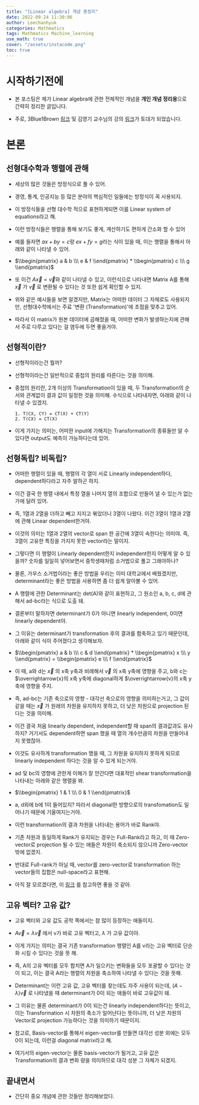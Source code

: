 ```yaml
---
title: "[Linear algebra] 개념 총정리"
date: 2022-09-24 11:30:06
author: Leechanhyuk
categories: Mathmatics
tags: Mathmatics Machine_learning
use_math: true
cover: "/assets/instacode.png"
toc: true
---
```


# 시작하기전에

  - 본 포스팅은 제가 Linear algebra에 관한 전체적인 개념을 **개인 개념 정리용**으로 간략히 정리한 글입니다.

  - 주로, 3Blue1Brown [링크](https://www.youtube.com/c/3blue1brown) 및 김영기 교수님의 강의 [링크](https://www.youtube.com/channel/UCOBAmYX1K_bVjEPMCP5uTKQ)가 토대가 되었습니다.

# 본론

## 선형대수학과 행렬에 관해

  - 세상의 많은 것들은 방정식으로 풀 수 있어.

  - 경영, 통계, 인공지능 등 많은 분야의 핵심적인 일들에는 방정식이 꼭 사용되지.

  - 이 방정식들을 선형 대수학 적으로 표현하게되면 이를 Linear system of equations라고 해.

  - 이런 방정식들은 행렬을 통해 보기도 좋게, 계산하기도 편하게 간소화 할 수 있어
  
  - 예를 들자면 $ax+by=c$랑 $ex+fy=g$라는 식이 있을 때, 이는 행렬을 통해서 아래와 같이 나타낼 수 있어.

  - $\\begin{pmatrix} a & b \\\ e & f \\end{pmatrix} * \\begin{pmatrix} c \\\ g \\end{pmatrix}$

  - 또 이건 $A\overrightarrow{x}=\overrightarrow{v}$와 같이 나타낼 수 있고, 이런식으로 나타내면 Matrix A를 통해 
  $\overrightarrow{x}$ 가 $\overrightarrow{v}$ 로 변환될 수 있다는 것 또한 쉽게 확인할 수 있지.

  - 위와 같은 예시들을 보면 알겠지만, Matrix는 어떠한 데이터 그 자체로도 사용되지만, 선형대수학에서는 주료 '변환 (Transformation)'에 초점을 맞추고 있어.

  - 따라서 이 matrix가 원본 데이터에 곱해졌을 때, 어떠한 변화가 발생하는지에 관해서 주로 다루고 있다는 걸 염두에 두면 좋을거야.

## 선형적이란?

  - 선형적이라는건 뭘까?

  - 선형적이라는건 일반적으로 중첩의 원리를 따른다는 것을 의미해.

  - 중첩의 원리란, 2개 이상의 Transformation이 있을 때, 두 Transformation의 순서와 관계없이 결과 값이 일정한 것을 의미해. 수식으로 나타내자면, 아래와 같이 나타낼 수 있겠지.

        1. T(CX, CY) = CT(X) + CT(Y)
        2. T(CX) = CT(X)
    
  - 이게 가지는 의미는, 어떠한 input에 가해지는 Transformation의 종류들만 알 수 있다면 output도 예측이 가능하다는데 있어.

## 선형독립? 비독립?

  - 어떠한 행렬이 있을 때, 행렬의 각 열이 서로 Linearly independent하다, dependent하다라고 자주 말하곤 하지.

  - 이건 결국 한 행렬 내에서 특정 열을 나머지 열의 조합으로 만들어 낼 수 있는가 없는가에 달려 있어.

  - 즉, 1열과 2열을 더하고 빼고 지지고 볶았더니 3열이 나왔다. 이건 3열이 1열과 2열에 관해 Linear dependent한거야.

  - 이것의 의미는 1열과 2열의 vector로 span 한 공간에 3열이 속한다는 의미야. 즉, 3열이 고유한 특징을 가지지 못한 vector라는 말이지.

  - 그렇다면 이 행렬이 Linearly dependent한지 independent한지 어떻게 알 수 있을까? 숫자를 일일히 넣어보면서 중학생때처럼 소거법으로 풀고 그래야하나?

  - 물론, 가우스 소거법이라는 좋은 방법을 우리는 이미 대학교에서 배웠겠지만, determinant라는 좋은 방법을 사용하면 좀 더 쉽게 알아볼 수 있어.

  - A 행렬에 관한 Determinant는 det(A)와 같이 표현하고, 그 원소인 a, b, c, d에 관해서 ad-bc라는 식으로 도출 돼.

  - 결론부터 말하자면 determinant가 0가 아니면 linearly independent, 0이면 linearly dependent야.

  - 그 이유는 determinant가 transformation 후의 결과를 함축하고 있기 때문인데, 아래와 같이 식이 주어졌다고 생각해보자.

  - $\\begin{pmatrix} a & b \\\ c & d \\end{pmatrix} * \\begin{pmatrix} x \\\ y \\end{pmatrix} = \\begin{pmatrix} e \\\ f \\end{pmatrix}$

  - 이 때, a와 d는 $\overrightarrow{x}$ 의 x축 y축과 비례해서 $\overrightarrow{v}$ 의 x축 y축에 영향을 주고, b와 c는 $\overrightarrow{x}의 x축 y축에 diagonal하게 $\overrightarrow{v}의 x축 y축에 영향을 주지.

  - 즉, ad-bc는 기존 축으로의 영향 - 대각선 축으로의 영향을 의미하는거고, 그 값이 같을 때는 $\overrightarrow{x}$ 가 원래의 차원을 유지하지 못하고, 더 낮은 차원으로 projection 된다는 것을 의미해.

  - 이건 결국 처음 linearly dependent, independent할 때 span의 결과값과도 유사하지? 거기서도 dependent하면 span 했을 때 열의 개수만큼의 차원을 만들어내지 못했잖아.

  - 이것도 유사하게 transformation 했을 때, 그 차원을 유지하지 못하게 되므로 linearly independent 하다는 것을 알 수 있게 되는거야.

  - ad 및 bc의 영향에 관한게 이해가 잘 안간다면 대표적인 shear transformation을 나타내는 아래와 같은 행렬을 봐.

  - $\\begin{pmatrix} 1 & 1 \\\ 0 & 1 \\end{pmatrix}$

  - a, d외에 b에 1이 들어있지? 따라서 diagonal한 방향으로의 transfomation도 일어나기 때문에 기울여지는거야.

  - 이런 transformation의 결과 차원을 나타내는 용어가 바로 Rank야.

  - 기존 차원과 동일하게 Rank가 유지되는 경우는 Full-Rank라고 하고, 이 때 Zero-vector로 projection 될 수 있는 애들은 차원이 축소되지 않으니까 Zero-vector 밖에 없겠지.

  - 반대로 Full-rank가 아닐 때, vector를 zero-vector로 transformation 하는 vector들의 집합은 null-space라고 표현해.

  - 아직 잘 모르겠다면, 이 [링크](https://www.youtube.com/watch?v=Ip3X9LOh2dk&list=PLZHQObOWTQDPD3MizzM2xVFitgF8hE_ab&index=6) 를 참고하면 좋을 것 같아.

## 고유 벡터? 고유 값?

  - 고유 벡터와 고유 값도 공학 쪽에서는 참 많이 등장하는 애들이지.

  - $A  \overrightarrow{v} = \lambda \overrightarrow{v}$ 에서 v가 바로 고유 벡터고, $\lambda$ 가 고유 값이야.

  - 이게 가지는 의미는 결국 기존 transformation 행렬인 A를 v라는 고유 벡터로 단순화 시킬 수 있다는 것을 뜻 해.

  - 즉, A의 고유 벡터를 모두 합치면 A가 일으키는 변화들을 모두 포괄할 수 있다는 것이 되고, 이는 결국 A라는 행렬의 차원을 축소하여 나타낼 수 있다는 것을 뜻해.

  - Determinant는 이런 고유 값, 고유 벡터를 찾는데도 자주 사용이 되는데, $(A - \lambda) \overrightarrow{v}$ 로 나타냈을 때 determinant가 0이 되는 애들이 바로 고유값이 돼.

  - 그 이유는 물론 determinant가 0이 되는건 linearly independent하다는 뜻이고, 이는 Transformation 시 차원의 축소가 일어난다는 뜻이니까, 더 낮은 차원의 Vector로 projection 가능하다는 것을 의미하기 때문이지.

  - 참고로, Basis-vector를 통해서 eigen-vector를 만들면 대각선 성분 외에는 모두 0이 되는데, 이런걸 diagonal matrix라고 해.

  - 여기서의 eigen-vector는 물론 basis-vector가 될거고, 고유 값은 Transformation의 결과 변화 량을 의미하므로 대각 성분 그 자체가 되겠지.

## 끝내면서

  - 간단히 중요 개념에 관한 것들만 정리해보았다.